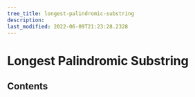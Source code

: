 ```yaml
---
tree_title: longest-palindromic-substring
description: 
last_modified: 2022-06-09T21:23:28.2328
---
```


# Longest Palindromic Substring

## Contents
